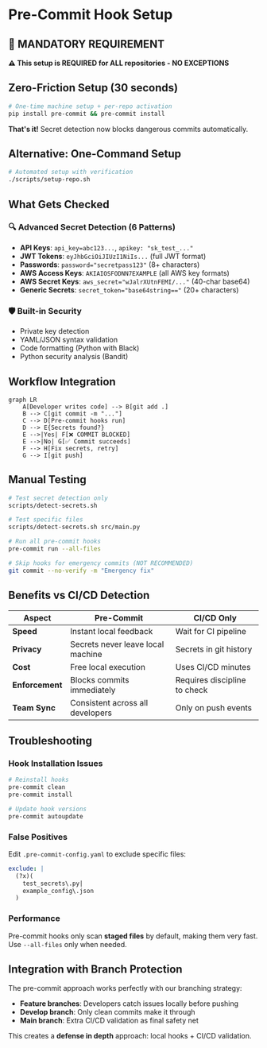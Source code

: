 # Pre-Commit Hook Setup

## 🚨 MANDATORY REQUIREMENT

**⚠️ This setup is REQUIRED for ALL repositories - NO EXCEPTIONS**

## Zero-Friction Setup (30 seconds)

```bash
# One-time machine setup + per-repo activation
pip install pre-commit && pre-commit install
```

**That's it!** Secret detection now blocks dangerous commits automatically.

## Alternative: One-Command Setup

```bash
# Automated setup with verification
./scripts/setup-repo.sh
```

## What Gets Checked

### 🔍 Advanced Secret Detection (6 Patterns)
- **API Keys**: `api_key=abc123...`, `apikey: "sk_test_..."`
- **JWT Tokens**: `eyJhbGciOiJIUzI1NiIs...` (full JWT format)
- **Passwords**: `password="secretpass123"` (8+ characters)
- **AWS Access Keys**: `AKIAIOSFODNN7EXAMPLE` (all AWS key formats)
- **AWS Secret Keys**: `aws_secret="wJalrXUtnFEMI/..."` (40-char base64)
- **Generic Secrets**: `secret_token="base64string=="` (20+ characters)

### 🛡️ Built-in Security
- Private key detection
- YAML/JSON syntax validation
- Code formatting (Python with Black)
- Python security analysis (Bandit)

## Workflow Integration

```mermaid
graph LR
    A[Developer writes code] --> B[git add .]
    B --> C[git commit -m "..."]
    C --> D[Pre-commit hooks run]
    D --> E{Secrets found?}
    E -->|Yes| F[❌ COMMIT BLOCKED]
    E -->|No| G[✅ Commit succeeds]
    F --> H[Fix secrets, retry]
    G --> I[git push]
```

## Manual Testing

```bash
# Test secret detection only
scripts/detect-secrets.sh

# Test specific files
scripts/detect-secrets.sh src/main.py

# Run all pre-commit hooks
pre-commit run --all-files

# Skip hooks for emergency commits (NOT RECOMMENDED)
git commit --no-verify -m "Emergency fix"
```

## Benefits vs CI/CD Detection

| Aspect | Pre-Commit | CI/CD Only |
|--------|------------|-----------|
| **Speed** | Instant local feedback | Wait for CI pipeline |
| **Privacy** | Secrets never leave local machine | Secrets in git history |
| **Cost** | Free local execution | Uses CI/CD minutes |
| **Enforcement** | Blocks commits immediately | Requires discipline to check |
| **Team Sync** | Consistent across all developers | Only on push events |

## Troubleshooting

### Hook Installation Issues
```bash
# Reinstall hooks
pre-commit clean
pre-commit install

# Update hook versions
pre-commit autoupdate
```

### False Positives
Edit `.pre-commit-config.yaml` to exclude specific files:
```yaml
exclude: |
  (?x)(
    test_secrets\.py|
    example_config\.json
  )
```

### Performance
Pre-commit hooks only scan **staged files** by default, making them very fast. Use `--all-files` only when needed.

## Integration with Branch Protection

The pre-commit approach works perfectly with our branching strategy:
- **Feature branches**: Developers catch issues locally before pushing
- **Develop branch**: Only clean commits make it through
- **Main branch**: Extra CI/CD validation as final safety net

This creates a **defense in depth** approach: local hooks + CI/CD validation.
